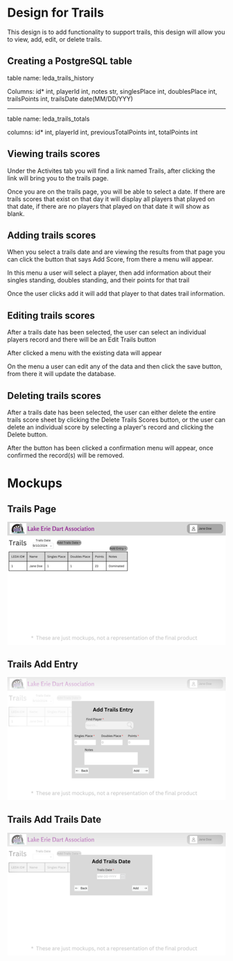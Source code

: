 # Design for Trails
This design is to add functionality to support trails, this design will allow you to view, add, edit, or delete trails.

## Creating a PostgreSQL table
table name: leda_trails_history

Columns: id* int, playerId int, notes str, singlesPlace int, doublesPlace int, trailsPoints int, trailsDate date(MM/DD/YYY)
___
table name: leda_trails_totals

columns: id* int, playerId int, previousTotalPoints int, totalPoints int

## Viewing trails scores
Under the Activites tab you will find a link named Trails, after clicking the link will bring you to the trails page.

Once you are on the trails page, you will be able to select a date. If there are trails scores that exist on that day it will display all players that played on that date, if there are no players that played on that date it will show as blank.

## Adding trails scores
When you select a trails date and are viewing the results from that page you can click the button that says Add Score, from there a menu will appear.

In this menu a user will select a player, then add information about their singles standing, doubles standing, and their points for that trail

Once the user clicks add it will add that player to that dates trail information.

## Editing trails scores
After a trails date has been selected, the user can select an individual players record and there will be an Edit Trails button

After clicked a menu with the existing data will appear

On the menu a user can edit any of the data and then click the save button, from there it will update the database.

## Deleting trails scores
After a trails date has been selected, the user can either delete the entire trails score sheet by clicking the Delete Trails Scores button, or the user can delete an individual score by selecting a player's record and clicking the Delete button.

After the button has been clicked a confirmation menu will appear, once confirmed the record(s) will be removed.

# Mockups
## Trails Page
![image](../../Mockups/Activities/leda_trails.png)
## Trails Add Entry
![image](../../Mockups/Activities/leda_trails_add_entry.png)
## Trails Add Trails Date
![image](../../Mockups/Activities/leda_trails_add_trails_date.png)
